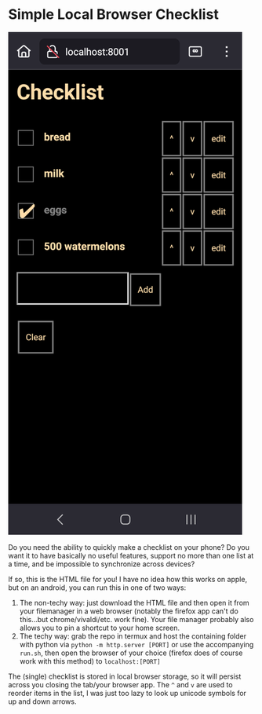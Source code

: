 # Simple Local Browser Checklist

![screenshot](screenshot.png)

Do you need the ability to quickly make a checklist on your phone? Do you want
it to have basically no useful features, support no more than one list at a time,
and be impossible to synchronize across devices?

If so, this is the HTML file for you! I have no idea how this works on apple, but
on an android, you can run this in one of two ways:

1. The non-techy way: just download the HTML file and then open it from your
   filemanager in a web browser (notably the firefox app can't do this...but
   chrome/vivaldi/etc. work fine). Your file manager probably also allows you to
   pin a shortcut to your home screen.
2. The techy way: grab the repo in termux and host the containing folder with
   python via `python -m http.server [PORT]` or use the accompanying `run.sh`,
   then open the browser of your choice (firefox does of course work with this
   method) to `localhost:[PORT]`

The (single) checklist is stored in local browser storage, so it will persist
across you closing the tab/your browser app. The `^` and `v` are used to reorder
items in the list, I was just too lazy to look up unicode symbols for up and
down arrows.

